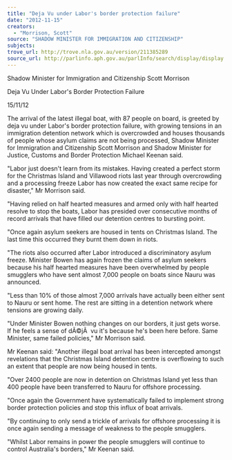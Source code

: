 ```yaml
---
title: "Deja Vu under Labor's border protection failure"
date: "2012-11-15"
creators:
  - "Morrison, Scott"
source: "SHADOW MINISTER FOR IMMIGRATION AND CITIZENSHIP"
subjects:
trove_url: http://trove.nla.gov.au/version/211385289
source_url: http://parlinfo.aph.gov.au/parlInfo/search/display/display.w3p;query=Id%3A%22media/pressrel/2061023%22
---
```


 Shadow Minister for Immigration and Citizenship Scott Morrison 

 Deja Vu Under Labor's Border Protection Failure  

 15/11/12 

 The arrival of the latest illegal boat, with 87 people on board, is greeted by deja vu under Labor's border  protection failure, with growing tensions in an immigration detention network which is overcrowded and houses  thousands of people whose asylum claims are not being processed, Shadow Minister for Immigration and  Citizenship Scott Morrison and Shadow Minister for Justice, Customs and Border Protection Michael Keenan  said. 

 "Labor just doesn't learn from its mistakes. Having created a perfect storm for the Christmas Island and Villawood  riots last year through overcrowding and a processing freeze Labor has now created the exact same recipe for  disaster," Mr Morrison said. 

 "Having relied on half hearted measures and armed only with half hearted resolve to stop the boats, Labor has  presided over consecutive months of record arrivals that have filled our detention centres to bursting point. 

 "Once again asylum seekers are housed in tents on Christmas Island. The last time this occurred they burnt them  down in riots. 

 "The riots also occurred after Labor introduced a discriminatory asylum freeze. Minister Bowen has again frozen  the claims of asylum seekers because his half hearted measures have been overwhelmed by people smugglers  who have sent almost 7,000 people on boats since Nauru was announced. 

 "Less than 10% of those almost 7,000 arrivals have actually been either sent to Nauru or sent home. The rest are  sitting in a detention network where tensions are growing daily. 

 "Under Minister Bowen nothing changes on our borders, it just gets worse. If he feels a sense of dÃ©jÃ  vu it's  because he's been here before. Same Minister, same failed policies," Mr Morrison said. 

 Mr Keenan said: "Another illegal boat arrival has been intercepted amongst revelations that the Christmas Island  detention centre is overflowing to such an extent that people are now being housed in tents. 

 "Over 2400 people are now in detention on Christmas Island yet less than 400 people have been transferred to  Nauru for offshore processing. 

 "Once again the Government have systematically failed to implement strong border protection policies and stop  this influx of boat arrivals. 

 "By continuing to only send a trickle of arrivals for offshore processing it is once again sending a message of  weakness to the people smugglers. 

 "Whilst Labor remains in power the people smugglers will continue to control Australia's borders," Mr Keenan  said. 

 


